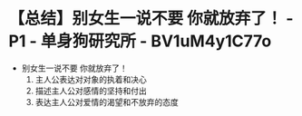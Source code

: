 # 【总结】别女生一说不要 你就放弃了！ - P1 - 单身狗研究所 - BV1uM4y1C77o

-   别女生一说不要 你就放弃了！
    1.  主人公表达对对象的执着和决心
    2.  描述主人公对感情的坚持和付出
    3.  表达主人公对爱情的渴望和不放弃的态度